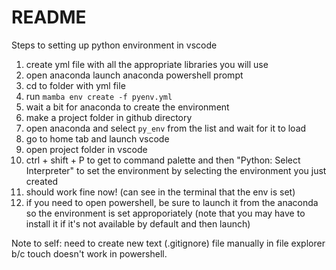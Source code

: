 # README

Steps to setting up python environment in vscode

1. create yml file with all the appropriate libraries you will use
2. open anaconda launch anaconda powershell prompt
3. cd to folder with yml file
4. run `mamba env create -f pyenv.yml`
5. wait a bit for anaconda to create the environment
6. make a project folder in github directory
7. open anaconda and select `py_env` from the list and wait for it to load
8. go to home tab and launch vscode
9. open project folder in vscode
10. ctrl + shift + P to get to command palette and then "Python: Select Interpreter" to set the environment by selecting the environment you just created
11. should work fine now! (can see in the terminal that the env is set)
12. if you need to open powershell, be sure to launch it from the anaconda so the environment is set approporiately (note that you may have to install it if it's not available by default and then launch)

Note to self: need to create new text (.gitignore) file manually in file explorer b/c touch doesn't work in powershell.